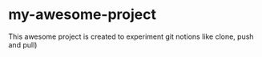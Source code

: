 # my-awesome-project
 This awesome project is created to experiment git notions like clone, push and pull)
